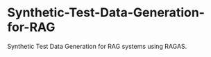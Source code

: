 # Synthetic-Test-Data-Generation-for-RAG
Synthetic Test Data Generation for RAG systems using RAGAS.
